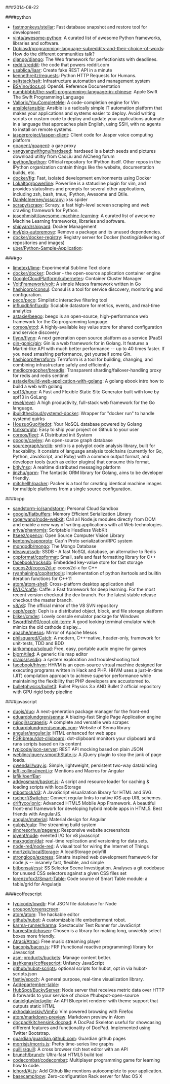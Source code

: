 ###2014-08-22

####python
* [fastmonkeys/stellar](https://github.com/fastmonkeys/stellar): Fast database snapshot and restore tool for development
* [vinta/awesome-python](https://github.com/vinta/awesome-python): A curated list of awesome Python frameworks, libraries and software.
* [Dobiasd/programming-language-subreddits-and-their-choice-of-words](https://github.com/Dobiasd/programming-language-subreddits-and-their-choice-of-words): How do the different communities talk?
* [django/django](https://github.com/django/django): The Web framework for perfectionists with deadlines.
* [reddit/reddit](https://github.com/reddit/reddit): the code that powers reddit.com
* [usablica/liaar](https://github.com/usablica/liaar): Create fake REST API in a minute
* [kennethreitz/requests](https://github.com/kennethreitz/requests): Python HTTP Requests for Humans.
* [saltstack/salt](https://github.com/saltstack/salt): Infrastructure automation and management system
* [BSVino/docs.gl](https://github.com/BSVino/docs.gl): OpenGL Reference Documentation
* [numbbbbb/the-swift-programming-language-in-chinese](https://github.com/numbbbbb/the-swift-programming-language-in-chinese):  Apple  Swift The Swift Programming Language
* [Valloric/YouCompleteMe](https://github.com/Valloric/YouCompleteMe): A code-completion engine for Vim
* [ansible/ansible](https://github.com/ansible/ansible): Ansible is a radically simple IT automation platform that makes your applications and systems easier to deploy. Avoid writing scripts or custom code to deploy and update your applications automate in a language that approaches plain English, using SSH, with no agents to install on remote systems.
* [jasperproject/jasper-client](https://github.com/jasperproject/jasper-client): Client code for Jasper voice computing platform
* [goagent/goagent](https://github.com/goagent/goagent): a gae proxy
* [yangyangwithgnu/hardseed](https://github.com/yangyangwithgnu/hardseed): hardseed is a batch seeds and pictures download utiltiy from CaoLiu and AiCheng forum
* [ipython/ipython](https://github.com/ipython/ipython): Official repository for IPython itself. Other repos in the IPython organization contain things like the website, documentation builds, etc.
* [docker/fig](https://github.com/docker/fig): Fast, isolated development environments using Docker
* [Lokaltog/powerline](https://github.com/Lokaltog/powerline): Powerline is a statusline plugin for vim, and provides statuslines and prompts for several other applications, including zsh, bash, tmux, IPython, Awesome and Qtile.
* [DanMcInerney/xsscrapy](https://github.com/DanMcInerney/xsscrapy): xss spider
* [scrapy/scrapy](https://github.com/scrapy/scrapy): Scrapy, a fast high-level screen scraping and web crawling framework for Python.
* [josephmisiti/awesome-machine-learning](https://github.com/josephmisiti/awesome-machine-learning): A curated list of awesome Machine Learning frameworks, libraries and software.
* [shipyard/shipyard](https://github.com/shipyard/shipyard): Docker Management
* [invl/pip-autoremove](https://github.com/invl/pip-autoremove): Remove a package and its unused dependencies.
* [docker/docker-registry](https://github.com/docker/docker-registry): Registry server for Docker (hosting/delivering of repositories and images)
* [uber/Python-Sample-Application](https://github.com/uber/Python-Sample-Application): 

####go
* [limetext/lime](https://github.com/limetext/lime): Experimental Sublime Text clone
* [docker/docker](https://github.com/docker/docker): Docker - the open-source application container engine
* [GoogleCloudPlatform/kubernetes](https://github.com/GoogleCloudPlatform/kubernetes): Container Cluster Manager
* [VoltFramework/volt](https://github.com/VoltFramework/volt): A simple Mesos framework written in Go
* [hashicorp/consul](https://github.com/hashicorp/consul): Consul is a tool for service discovery, monitoring and configuration.
* [peco/peco](https://github.com/peco/peco): Simplistic interactive filtering tool
* [influxdb/influxdb](https://github.com/influxdb/influxdb): Scalable datastore for metrics, events, and real-time analytics
* [astaxie/beego](https://github.com/astaxie/beego): beego is an open-source, high-performance web framework for the Go programming language.
* [coreos/etcd](https://github.com/coreos/etcd): A highly-available key value store for shared configuration and service discovery
* [flynn/flynn](https://github.com/flynn/flynn): A next generation open source platform as a service (PaaS)
* [gin-gonic/gin](https://github.com/gin-gonic/gin): Gin is a web framework for in Golang. It features a Martini-like API with much better performance -- up to 40 times faster. If you need smashing performance, get yourself some Gin.
* [hashicorp/terraform](https://github.com/hashicorp/terraform): Terraform is a tool for building, changing, and combining infrastructure safely and efficiently.
* [mediocregopher/breadis](https://github.com/mediocregopher/breadis): Transparent sharding/failover-handling proxy for redis and redis sentinel
* [astaxie/build-web-application-with-golang](https://github.com/astaxie/build-web-application-with-golang): A golang ebook intro how to build a web with golang
* [spf13/hugo](https://github.com/spf13/hugo): A Fast and Flexible Static Site Generator built with love by spf13 in GoLang
* [revel/revel](https://github.com/revel/revel): A high productivity, full-stack web framework for the Go language.
* [ibuildthecloud/systemd-docker](https://github.com/ibuildthecloud/systemd-docker): Wrapper for "docker run" to handle systemd quirks
* [HouzuoGuo/tiedot](https://github.com/HouzuoGuo/tiedot): Your NoSQL database powered by Golang
* [tcnksm/ghr](https://github.com/tcnksm/ghr): Easy to ship your project on Github to your user
* [coreos/fleet](https://github.com/coreos/fleet): A Distributed init System
* [google/cayley](https://github.com/google/cayley): An open-source graph database
* [sourcegraph/srclib](https://github.com/sourcegraph/srclib): srclib is a polyglot code analysis library, built for hackability. It consists of language analysis toolchains (currently for Go, Python, JavaScript, and Ruby) with a common output format, and developer tools (such as editor plugins) that consume this format.
* [bitly/nsq](https://github.com/bitly/nsq): A realtime distributed messaging platform
* [jinzhu/gorm](https://github.com/jinzhu/gorm): The fantastic ORM library for Golang, aims to be developer friendly.
* [mitchellh/packer](https://github.com/mitchellh/packer): Packer is a tool for creating identical machine images for multiple platforms from a single source configuration.

####cpp
* [sandstorm-io/sandstorm](https://github.com/sandstorm-io/sandstorm): Personal Cloud Sandbox
* [google/flatbuffers](https://github.com/google/flatbuffers): Memory Efficient Serialization Library
* [rogerwang/node-webkit](https://github.com/rogerwang/node-webkit): Call all Node.js modules directly from DOM and enable a new way of writing applications with all Web technologies.
* [ariya/phantomjs](https://github.com/ariya/phantomjs): Scriptable Headless WebKit
* [Itseez/opencv](https://github.com/Itseez/opencv): Open Source Computer Vision Library
* [kentonv/capnproto](https://github.com/kentonv/capnproto): Cap'n Proto serialization/RPC system
* [mongodb/mongo](https://github.com/mongodb/mongo): The Mongo Database
* [ideawu/ssdb](https://github.com/ideawu/ssdb): SSDB - A fast NoSQL database, an alternative to Redis
* [cppformat/cppformat](https://github.com/cppformat/cppformat): Small, safe and fast formatting library for C++
* [facebook/rocksdb](https://github.com/facebook/rocksdb): Embedded key-value store for fast storage
* [cocos2d/cocos2d-x](https://github.com/cocos2d/cocos2d-x): cocos2d-x for C++
* [ryanhaining/cppitertools](https://github.com/ryanhaining/cppitertools): Implementation of python itertools and builtin iteration functions for C++11
* [atom/atom-shell](https://github.com/atom/atom-shell): Cross-platform desktop application shell
* [BVLC/caffe](https://github.com/BVLC/caffe): Caffe: a Fast framework for deep learning. For the most recent version checkout the dev branch. For the latest stable release checkout the master branch.
* [v8/v8](https://github.com/v8/v8): The official mirror of the V8 SVN repository
* [ceph/ceph](https://github.com/ceph/ceph): Ceph is a distributed object, block, and file storage platform 
* [bliker/cmder](https://github.com/bliker/cmder): Lovely console emulator package for Windows
* [Swordfish90/cool-old-term](https://github.com/Swordfish90/cool-old-term): A good looking terminal emulator which mimics the old cathode display...
* [apache/mesos](https://github.com/apache/mesos): Mirror of Apache Mesos
* [philsquared/Catch](https://github.com/philsquared/Catch): A modern, C++-native, header-only, framework for unit-tests, TDD and BDD
* [jarikomppa/soloud](https://github.com/jarikomppa/soloud): Free, easy, portable audio engine for games
* [bjorn/tiled](https://github.com/bjorn/tiled): A generic tile map editor
* [draios/sysdig](https://github.com/draios/sysdig): a system exploration and troubleshooting tool
* [facebook/hhvm](https://github.com/facebook/hhvm): HHVM is an open-source virtual machine designed for executing programs written in Hack and PHP. HHVM uses a just-in-time (JIT) compilation approach to achieve superior performance while maintaining the flexibility that PHP developers are accustomed to.
* [bulletphysics/bullet3](https://github.com/bulletphysics/bullet3): Bullet Physics 3.x AND Bullet 2 official repository with GPU rigid body pipeline

####javascript
* [duojs/duo](https://github.com/duojs/duo): A next-generation package manager for the front-end
* [eduardolundgren/senna](https://github.com/eduardolundgren/senna): A blazing-fast Single Page Application engine
* [ruipgil/scraperjs](https://github.com/ruipgil/scraperjs): A complete and versatile web scraper.
* [eduardolundgren/sennajs.com](https://github.com/eduardolundgren/sennajs.com): Website of Senna library
* [angular/angular.js](https://github.com/angular/angular.js): HTML enhanced for web apps
* [FGRibreau/dot-clipboard](https://github.com/FGRibreau/dot-clipboard): dot-clipboard monitors your clipboard and runs scripts based on its content
* [typicode/json-server](https://github.com/typicode/json-server): REST API mocking based on plain JSON
* [weblinc/jquery.smoothState.js](https://github.com/weblinc/jquery.smoothState.js): A jQuery plugin to stop the jank of page loads.
* [gwendall/way.js](https://github.com/gwendall/way.js): Simple, lightweight, persistent two-way databinding
* [jeff-collins/ment.io](https://github.com/jeff-collins/ment.io): Mentions and Macros for Angular
* [lafikl/perfBar](https://github.com/lafikl/perfBar): 
* [addyosmani/basket.js](https://github.com/addyosmani/basket.js): A script and resource loader for caching & loading scripts with localStorage
* [mbostock/d3](https://github.com/mbostock/d3): A JavaScript visualization library for HTML and SVG.
* [rscherf/Switcher](https://github.com/rscherf/Switcher): Convert regular links to native iOS app URL schemes.
* [driftyco/ionic](https://github.com/driftyco/ionic): Advanced HTML5 Mobile App Framework. A beautiful front-end framework for developing hybrid mobile apps in HTML5. Best friends with AngularJS.
* [angular/material](https://github.com/angular/material): Material design for Angular
* [gulpjs/gulp](https://github.com/gulpjs/gulp): The streaming build system
* [sindresorhus/pageres](https://github.com/sindresorhus/pageres): Responsive website screenshots
* [joyent/node](https://github.com/joyent/node): evented I/O for v8 javascript
* [maxogden/dat](https://github.com/maxogden/dat): real-time replication and versioning for data sets.
* [node-red/node-red](https://github.com/node-red/node-red): A visual tool for wiring the Internet of Things
* [mortzdk/localStorage](https://github.com/mortzdk/localStorage): A localStorage polyfill
* [strongloop/express](https://github.com/strongloop/express): Sinatra inspired web development framework for node.js -- insanely fast, flexible, and simple
* [bitbonsai/cssi](https://github.com/bitbonsai/cssi): SS Selector Scene Investigation. Analyses a git codebase for unused CSS selectors against a given CSS files set
* [lorenzofox3/Smart-Table](https://github.com/lorenzofox3/Smart-Table): Code source of Smart Table module: a table/grid for Angularjs

####coffeescript
* [typicode/lowdb](https://github.com/typicode/lowdb): Flat JSON file database for Node
* [groupon/greenscreen](https://github.com/groupon/greenscreen): 
* [atom/atom](https://github.com/atom/atom): The hackable editor
* [github/hubot](https://github.com/github/hubot): A customizable life embetterment robot.
* [karma-runner/karma](https://github.com/karma-runner/karma): Spectacular Test Runner for JavaScript
* [harvesthq/chosen](https://github.com/harvesthq/chosen): Chosen is a library for making long, unwieldy select boxes more friendly.
* [Atraci/Atraci](https://github.com/Atraci/Atraci): Free music streaming player
* [baconjs/bacon.js](https://github.com/baconjs/bacon.js): FRP (functional reactive programming) library for Javascript
* [asm-products/buckets](https://github.com/asm-products/buckets): Manage content better.
* [jashkenas/coffeescript](https://github.com/jashkenas/coffeescript): Unfancy JavaScript
* [github/hubot-scripts](https://github.com/github/hubot-scripts): optional scripts for hubot, opt in via hubot-scripts.json
* [fastly/epoch](https://github.com/fastly/epoch): A general purpose, real-time visualization library.
* [Addepar/ember-table](https://github.com/Addepar/ember-table): 
* [HubSpot/BuckyServer](https://github.com/HubSpot/BuckyServer): Node server that receives metric data over HTTP & forwards to your service of choice #hubspot-open-source
* [danielgtaylor/aglio](https://github.com/danielgtaylor/aglio): An API Blueprint renderer with theme support that outputs static HTML
* [akhodakivskiy/VimFx](https://github.com/akhodakivskiy/VimFx): Vim powered browsing with Firefox
* [atom/markdown-preview](https://github.com/atom/markdown-preview): Markdown preview in Atom
* [docpad/kitchensink.docpad](https://github.com/docpad/kitchensink.docpad): A DocPad Skeleton useful for showcasing different features and functionality of DocPad. Implemented using Twitter Bootstrap.
* [guardian/guardian.github.com](https://github.com/guardian/guardian.github.com): Guardian github pages
* [morrisjs/morris.js](https://github.com/morrisjs/morris.js): Pretty time-series line graphs
* [quilljs/quill](https://github.com/quilljs/quill): A cross browser rich text editor with an API
* [brunch/brunch](https://github.com/brunch/brunch): Ultra-fast HTML5 build tool
* [codecombat/codecombat](https://github.com/codecombat/codecombat): Multiplayer programming game for learning how to code.
* [ichord/At.js](https://github.com/ichord/At.js): Add Github like mentions autocomplete to your application.
* [basecamp/pow](https://github.com/basecamp/pow): Zero-configuration Rack server for Mac OS X
